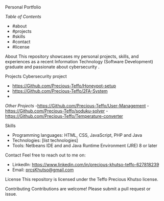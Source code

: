 Personal Portfolio

*Table of Contents*
- #about
- #projects
- #skills
- #contact
- #license

About
This repository showcases my personal projects, skills, and experiences as a recent Information Technology (Software Development) graduate and passionate about cybersecurity .

Projects
Cybersecurity project
- https://Github.com/Precious-Teffo/Honeypot-setup
- https://Github.com/Precious-Teffo/2FA-System
- 

*Other Projects*
-https://Github.com/Precious-Teffo/User-Management
-https://Github.com/Precious-Teffo/soduku-solver
-https://Github.com/Precious-Teffo/Temperature-converter


Skills
- Programming languages: HTML, CSS, JavaScript, PHP and Java 
- Technologies: [list technologies]
- Tools: Netbeans IDE and  and Java Runtime Environment (JRE) 8 or later

Contact
Feel free to reach out to me on:

- LinkedIn: https://www.linkedin.com/in/precious-khutso-teffo-627818239
- Email: prcsKhutso@gmail.com

License
This repository is licensed under the Teffo Precious Khutso license.

Contributing
Contributions are welcome! Please submit a pull request or issue.
